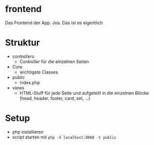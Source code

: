 # frontend
Das Frontend der App. Joa. Das ist es eigentlich

##

# Struktur
- controllers
    - Controller für die einzelnen Seiten
- Core 
    - wichtigste Classes
- public
    - index.php
- views
    - HTML-Stuff für jede Seite und aufgeteilt in die einzelnen Blöcke (head, header, footer, card, set, ...)

# Setup
- php installieren
- script starten mit `php -S localhost:8080 -t public`